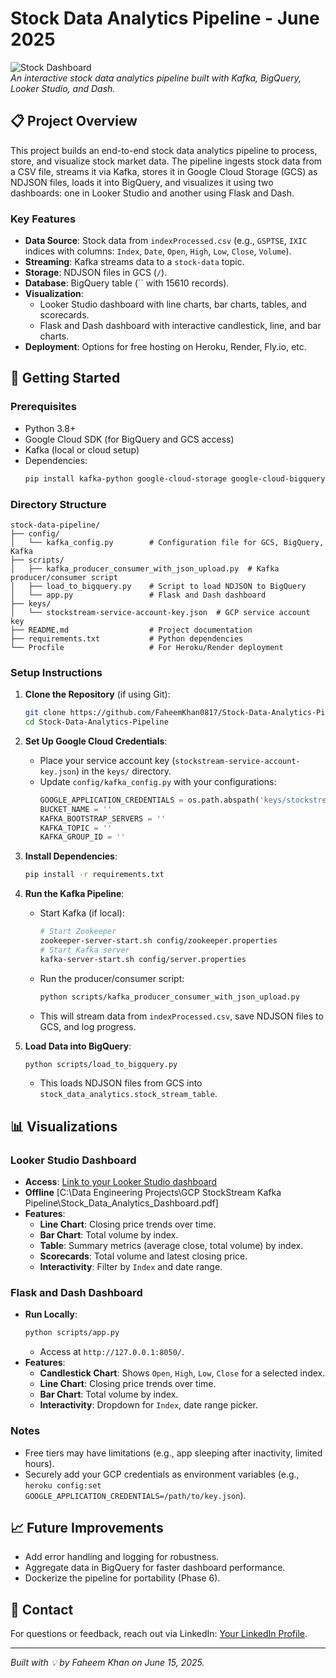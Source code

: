 # Stock Data Analytics Pipeline - June 2025

![Stock Dashboard](https://via.placeholder.com/800x400.png?text=Stock+Data+Analytics+Dashboard)  
*An interactive stock data analytics pipeline built with Kafka, BigQuery, Looker Studio, and Dash.*

## 📋 Project Overview

This project builds an end-to-end stock data analytics pipeline to process, store, and visualize stock market data. The pipeline ingests stock data from a CSV file, streams it via Kafka, stores it in Google Cloud Storage (GCS) as NDJSON files, loads it into BigQuery, and visualizes it using two dashboards: one in Looker Studio and another using Flask and Dash.

### Key Features
- **Data Source**: Stock data from `indexProcessed.csv` (e.g., `GSPTSE`, `IXIC` indices with columns: `Index`, `Date`, `Open`, `High`, `Low`, `Close`, `Volume`).
- **Streaming**: Kafka streams data to a `stock-data` topic.
- **Storage**: NDJSON files in GCS (`/`).
- **Database**: BigQuery table (`` with 15610 records).
- **Visualization**:
  - Looker Studio dashboard with line charts, bar charts, tables, and scorecards.
  - Flask and Dash dashboard with interactive candlestick, line, and bar charts.
- **Deployment**: Options for free hosting on Heroku, Render, Fly.io, etc.

## 🚀 Getting Started

### Prerequisites
- Python 3.8+
- Google Cloud SDK (for BigQuery and GCS access)
- Kafka (local or cloud setup)
- Dependencies:
  ```bash
  pip install kafka-python google-cloud-storage google-cloud-bigquery pandas dash flask plotly pandas-gbq gunicorn
  ```

### Directory Structure
```
stock-data-pipeline/
├── config/
│   └── kafka_config.py        # Configuration file for GCS, BigQuery, Kafka
├── scripts/
│   ├── kafka_producer_consumer_with_json_upload.py  # Kafka producer/consumer script
│   ├── load_to_bigquery.py    # Script to load NDJSON to BigQuery
│   └── app.py                 # Flask and Dash dashboard
├── keys/
│   └── stockstream-service-account-key.json  # GCP service account key
├── README.md                  # Project documentation
├── requirements.txt           # Python dependencies
└── Procfile                   # For Heroku/Render deployment
```

### Setup Instructions
1. **Clone the Repository** (if using Git):
   ```bash
   git clone https://github.com/FaheemKhan0817/Stock-Data-Analytics-Pipeline.git
   cd Stock-Data-Analytics-Pipeline
   ```

2. **Set Up Google Cloud Credentials**:
   - Place your service account key (`stockstream-service-account-key.json`) in the `keys/` directory.
   - Update `config/kafka_config.py` with your configurations:
     ```python
     GOOGLE_APPLICATION_CREDENTIALS = os.path.abspath('keys/stockstream-service-account-key.json')
     BUCKET_NAME = ''
     KAFKA_BOOTSTRAP_SERVERS = ''
     KAFKA_TOPIC = ''
     KAFKA_GROUP_ID = ''
     ```

3. **Install Dependencies**:
   ```bash
   pip install -r requirements.txt
   ```

4. **Run the Kafka Pipeline**:
   - Start Kafka (if local):
     ```bash
     # Start Zookeeper
     zookeeper-server-start.sh config/zookeeper.properties
     # Start Kafka server
     kafka-server-start.sh config/server.properties
     ```
   - Run the producer/consumer script:
     ```bash
     python scripts/kafka_producer_consumer_with_json_upload.py
     ```
   - This will stream data from `indexProcessed.csv`, save NDJSON files to GCS, and log progress.

5. **Load Data into BigQuery**:
   ```bash
   python scripts/load_to_bigquery.py
   ```
   - This loads NDJSON files from GCS into `stock_data_analytics.stock_stream_table`.

## 📊 Visualizations

### Looker Studio Dashboard
- **Access**: [Link to your Looker Studio dashboard](https://lookerstudio.google.com/reporting/0e249b43-9518-4186-b2df-1242a4c8caa3)
- **Offline** [C:\Data Engineering Projects\GCP StockStream Kafka Pipeline\Stock_Data_Analytics_Dashboard.pdf]
- **Features**:
  - **Line Chart**: Closing price trends over time.
  - **Bar Chart**: Total volume by index.
  - **Table**: Summary metrics (average close, total volume) by index.
  - **Scorecards**: Total volume and latest closing price.
  - **Interactivity**: Filter by `Index` and date range.

### Flask and Dash Dashboard
- **Run Locally**:
  ```bash
  python scripts/app.py
  ```
  - Access at `http://127.0.0.1:8050/`.
- **Features**:
  - **Candlestick Chart**: Shows `Open`, `High`, `Low`, `Close` for a selected index.
  - **Line Chart**: Closing price trends over time.
  - **Bar Chart**: Total volume by index.
  - **Interactivity**: Dropdown for `Index`, date range picker.

<!-- ## 🌐 Deployment

### Free Hosting Options (Without GCP)
1. **Heroku** (Recommended):
   - Create a `Procfile`:
     ```
     web: gunicorn app:server
     ```
   - Deploy:
     ```bash
     heroku create your-app-name
     git push heroku main
     ```
   - Access at `https://your-app-name.herokuapp.com`.

2. **Render**:
   - Set up a web service with build command `pip install -r requirements.txt` and start command `gunicorn app:server`.
   - Access at `https://yourapp.onrender.com`.

3. **Fly.io**:
   - Use `flyctl launch` and `flyctl deploy`.
   - Access at `https://yourapp.fly.dev`. -->

### Notes
- Free tiers may have limitations (e.g., app sleeping after inactivity, limited hours).
- Securely add your GCP credentials as environment variables (e.g., `heroku config:set GOOGLE_APPLICATION_CREDENTIALS=/path/to/key.json`).

## 📈 Future Improvements
- Add error handling and logging for robustness.
- Aggregate data in BigQuery for faster dashboard performance.
- Dockerize the pipeline for portability (Phase 6).

## 📧 Contact
For questions or feedback, reach out via LinkedIn: [Your LinkedIn Profile](https://linkedin.com/in/faheemkhanml).

---

*Built with 💡 by Faheem Khan on June 15, 2025.*